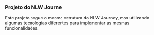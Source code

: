 ### Projeto do NLW Journe

Este projeto segue a mesma estrutura do NLW Journey, mas utilizando algumas tecnologias diferentes para implementar as mesmas funcionalidades.